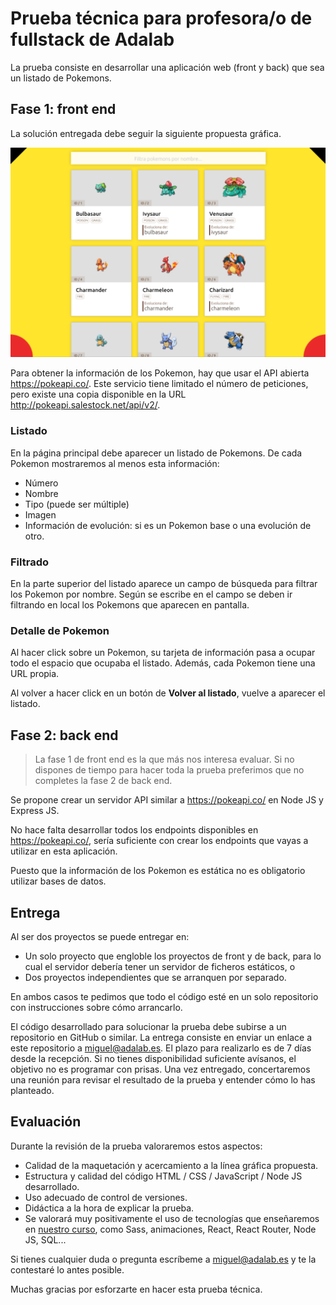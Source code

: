 # Prueba técnica para profesora/o de fullstack de Adalab

La prueba consiste en desarrollar una aplicación web (front y back) que sea un listado de Pokemons.

## Fase 1: front end

La solución entregada debe seguir la siguiente propuesta gráfica.

![Propuesta gráfica](./propuesta-grafica.png)

Para obtener la información de los Pokemon, hay que usar el API abierta https://pokeapi.co/. Este servicio tiene limitado el número de peticiones, pero existe una copia disponible en la URL http://pokeapi.salestock.net/api/v2/.

### Listado

En la página principal debe aparecer un listado de Pokemons. De cada Pokemon mostraremos al menos esta información:
- Número
- Nombre
- Tipo (puede ser múltiple)
- Imagen
- Información de evolución: si es un Pokemon base o una evolución de otro.

### Filtrado

En la parte superior del listado aparece un campo de búsqueda para filtrar los Pokemon por nombre. Según se escribe en el campo se deben ir filtrando en local los Pokemons que aparecen en pantalla.

### Detalle de Pokemon

Al hacer click sobre un Pokemon, su tarjeta de información pasa a ocupar todo el espacio que ocupaba el listado. Además, cada Pokemon tiene una URL propia.

Al volver a hacer click en un botón de **Volver al listado**, vuelve a aparecer el listado.

## Fase 2: back end

> La fase 1 de front end es la que más nos interesa evaluar. Si no dispones de tiempo para hacer toda la prueba preferimos que no completes la fase 2 de back end.

Se propone crear un servidor API similar a https://pokeapi.co/ en Node JS y Express JS.

No hace falta desarrollar todos los endpoints disponibles en https://pokeapi.co/, sería suficiente con crear los endpoints que vayas a utilizar en esta aplicación.

Puesto que la información de los Pokemon es estática no es obligatorio utilizar bases de datos.

## Entrega

Al ser dos proyectos se puede entregar en:

- Un solo proyecto que engloble los proyectos de front y de back, para lo cual el servidor debería tener un servidor de ficheros estáticos, o
- Dos proyectos independientes que se arranquen por separado.

En ambos casos te pedimos que todo el código esté en un solo repositorio con instrucciones sobre cómo arrancarlo.

El código desarrollado para solucionar la prueba debe subirse a un repositorio en GitHub o similar. La entrega consiste en enviar un enlace a este repositorio a miguel@adalab.es. El plazo para realizarlo es de 7 días desde la recepción. Si no tienes disponibilidad suficiente avísanos, el objetivo no es programar con prisas. Una vez entregado, concertaremos una reunión para revisar el resultado de la prueba y entender cómo lo has planteado.

## Evaluación

Durante la revisión de la prueba valoraremos estos aspectos:
- Calidad de la maquetación y acercamiento a la línea gráfica propuesta.
- Estructura y calidad del código HTML / CSS / JavaScript / Node JS desarrollado.
- Uso adecuado de control de versiones.
- Didáctica a la hora de explicar la prueba.
- Se valorará muy positivamente el uso de tecnologías que enseñaremos en [nuestro curso](https://books.adalab.es), como Sass, animaciones, React, React Router, Node JS, SQL...

Si tienes cualquier duda o pregunta escríbeme a miguel@adalab.es y te la contestaré lo antes posible.

Muchas gracias por esforzarte en hacer esta prueba técnica.